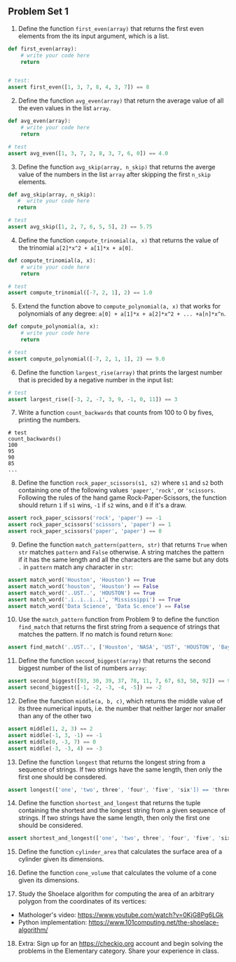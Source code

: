 Problem Set 1
------


1. Define the function `first_even(array)` that returns the first even elements from the its input argument, which is a list.

```python
def first_even(array): 
    # write your code here
    return 


# test:
assert first_even([1, 3, 7, 8, 4, 3, 7]) == 8
```

2. Define the function `avg_even(array)` that return the average value of all the even values in the list `array`.

```python
def avg_even(array):
    # write your code here
    return 

# test
assert avg_even([1, 3, 7, 2, 8, 3, 7, 6, 0]) == 4.0
```

3. Define the function `avg_skip(array, n_skip)` that returns the averge value of the numbers in the list `array` after skipping the first `n_skip` elements. 

```python
def avg_skip(array, n_skip):
   #  write your code here 
   return 

# test
assert avg_skip([1, 2, 7, 6, 5, 5], 2) == 5.75
```

4. Define the function `compute_trinomial(a, x)` that returns the value of the trinomial `a[2]*x^2 + a[1]*x + a[0]`.

```python
def compute_trinomial(a, x):
    # write your code here
    return 

# test
assert compute_trinomial([-7, 2, 1], 2) == 1.0
```

5. Extend the function above to `compute_polynomial(a, x)` that works for polynomials of any degree: `a[0] + a[1]*x + a[2]*x^2 + ... +a[n]*x^n`.

```python
def compute_polynomial(a, x):
    # write your code here
    return 

# test 
assert compute_polynomial([-7, 2, 1, 1], 2) == 9.0
```

6. Define the function `largest_rise(array)` that prints the largest number that is precided by a negative number in the input list:

``` python
# test
assert largest_rise([-3, 2, -7, 3, 9, -1, 0, 11]) == 3
```

7. Write a function `count_backwards` that counts from 100 to 0 by fives, printing the numbers.

```pyhon
# test
count_backwards()
100
95
90
85
...
```

8. Define the function `rock_paper_scissors(s1, s2)` where `s1` and `s2` both containing one of the following values `'paper'`, `'rock'`, or `'scissors`. Following the rules of the hand game Rock-Paper-Scissors, the function should return `1` if `s1` wins, `-1` if `s2` wins, and `0` if it's a draw.

```python
assert rock_paper_scissors('rock', 'paper') == -1
assert rock_paper_scissors('scissors', 'paper') == 1
assert rock_paper_scissors('paper', 'paper') == 0
```

9. Define the function `match_pattern(pattern, str)` that returns `True` when `str` matches `pattern` and `False` otherwise. A string matches the pattern if it has the same length and all the characters are the same but any dots `.` in `pattern` match any character in `str`:

```python
assert match_word('Houston', 'Houston') == True
assert match_word('houston', 'Houston') == False
assert match_word('..UST..', 'HOUSTON') == True
assert match_word('.i..i..i..i', 'Mississippi') == True
assert match_word('Data Science', 'Data Sc.ence') == False
```

10. Use the `match_pattern` function from Problem 9 to define the function `find_match` that returns the first string from a sequence of strings that matches the pattern. If no match is found return `None`: 

```python
assert find_match('..UST..', ['Houston', 'NASA', 'UST', 'HOUSTON', 'Bayou']) == 'HOUSTON'
```

11. Define the function `second_biggest(array)` that returns the second biggest number of the list of numbers `array`:

```python
assert second_biggest([93, 30, 39, 37, 78, 11, 7, 67, 63, 50, 92]) == 92
assert second_biggest([-1, -2, -3, -4, -5]) == -2

```

12. Define the function `middle(a, b, c)`, which returns the middle value of its three numerical inputs, i.e. the number that neither larger nor smaller than any of the other two

```python
assert middle(1, 2, 3) == 2
assert middle(-1, 3, -1) == -1
assert middle(0, -3, 7) == 0
assert middle(-3, -3, 4) == -3
```

13. Define the function `longest` that returns the longest string from a sequence of strings. If two strings have the same length, then only the first one should be consdered.

```python
assert longest(['one', 'two', three', 'four', 'five', 'six']) == 'three'
```

14. Define the function `shortest_and_longest` that returns the tuple containing the shortest and the longest string from a given sequence of strings. If two strings have the same length, then only the first one should be considered. 

```python
assert shortest_and_longest(['one', 'two', three', 'four', 'five', 'six']) == ('one', 'three')
```

15. Define the function `cylinder_area` that calculates the surface area of a cylinder given its dimensions.

16. Define the function `cone_volume` that calculates the volume of a cone given its dimensions.

17. Study the Shoelace algorithm for computing the area of an arbitrary polygon from the coordinates of its vertices:
  * Mathologer's video: https://www.youtube.com/watch?v=0KjG8Pg6LGk
  * Python implementation: https://www.101computing.net/the-shoelace-algorithm/ 

18. Extra: Sign up for an https://checkio.org account and begin solving the problems in the Elementary category. Share your experience in class.
